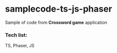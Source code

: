# samplecode-ts-js-phaser
Sample of code from **Crossword game** application

### Tech list:
TS, Phaser, JS
